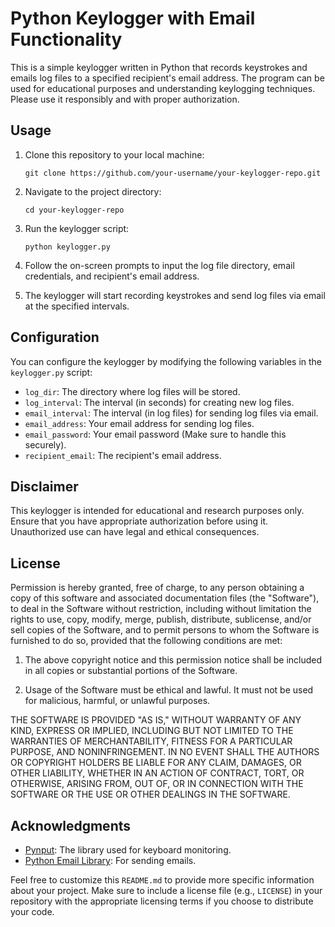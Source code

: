 
# Python Keylogger with Email Functionality

This is a simple keylogger written in Python that records keystrokes and emails log files to a specified recipient's email address. The program can be used for educational purposes and understanding keylogging techniques. Please use it responsibly and with proper authorization.

## Usage

1. Clone this repository to your local machine:

   ```shell
   git clone https://github.com/your-username/your-keylogger-repo.git
   ```

2. Navigate to the project directory:

   ```shell
   cd your-keylogger-repo
   ```

3. Run the keylogger script:

   ```shell
   python keylogger.py
   ```

4. Follow the on-screen prompts to input the log file directory, email credentials, and recipient's email address.

5. The keylogger will start recording keystrokes and send log files via email at the specified intervals.

## Configuration

You can configure the keylogger by modifying the following variables in the `keylogger.py` script:

- `log_dir`: The directory where log files will be stored.
- `log_interval`: The interval (in seconds) for creating new log files.
- `email_interval`: The interval (in log files) for sending log files via email.
- `email_address`: Your email address for sending log files.
- `email_password`: Your email password (Make sure to handle this securely).
- `recipient_email`: The recipient's email address.

## Disclaimer

This keylogger is intended for educational and research purposes only. Ensure that you have appropriate authorization before using it. Unauthorized use can have legal and ethical consequences.

## License

Permission is hereby granted, free of charge, to any person obtaining a copy of this software and associated documentation files (the "Software"), to deal in the Software without restriction, including without limitation the rights to use, copy, modify, merge, publish, distribute, sublicense, and/or sell copies of the Software, and to permit persons to whom the Software is furnished to do so, provided that the following conditions are met:

1. The above copyright notice and this permission notice shall be included in all copies or substantial portions of the Software.

2. Usage of the Software must be ethical and lawful. It must not be used for malicious, harmful, or unlawful purposes.

THE SOFTWARE IS PROVIDED "AS IS," WITHOUT WARRANTY OF ANY KIND, EXPRESS OR IMPLIED, INCLUDING BUT NOT LIMITED TO THE WARRANTIES OF MERCHANTABILITY, FITNESS FOR A PARTICULAR PURPOSE, AND NONINFRINGEMENT. IN NO EVENT SHALL THE AUTHORS OR COPYRIGHT HOLDERS BE LIABLE FOR ANY CLAIM, DAMAGES, OR OTHER LIABILITY, WHETHER IN AN ACTION OF CONTRACT, TORT, OR OTHERWISE, ARISING FROM, OUT OF, OR IN CONNECTION WITH THE SOFTWARE OR THE USE OR OTHER DEALINGS IN THE SOFTWARE.

## Acknowledgments

- [Pynput](https://pypi.org/project/pynput/): The library used for keyboard monitoring.
- [Python Email Library](https://docs.python.org/3/library/email.html): For sending emails.

Feel free to customize this `README.md` to provide more specific information about your project. Make sure to include a license file (e.g., `LICENSE`) in your repository with the appropriate licensing terms if you choose to distribute your code.
```
